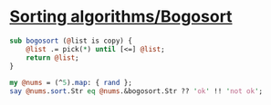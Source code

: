 [1]: https://rosettacode.org/wiki/Sorting_algorithms/Bogosort

# [Sorting algorithms/Bogosort][1]

```perl
sub bogosort (@list is copy) {
    @list .= pick(*) until [<=] @list;
    return @list;
}
 
my @nums = (^5).map: { rand };
say @nums.sort.Str eq @nums.&bogosort.Str ?? 'ok' !! 'not ok';
 
```